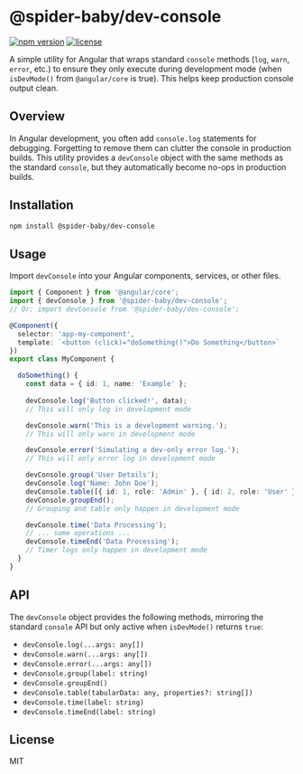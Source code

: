 # @spider-baby/dev-console

[![npm version](https://img.shields.io/npm/v/@spider-baby/dev-console.svg)](https://www.npmjs.com/package/@spider-baby/dev-console)
[![license](https://img.shields.io/npm/l/@spider-baby/dev-console.svg)](LICENSE)

A simple utility for Angular that wraps standard `console` methods (`log`, `warn`, `error`, etc.) to ensure they only execute during development mode (when `isDevMode()` from `@angular/core` is true). This helps keep production console output clean.

## Overview

In Angular development, you often add `console.log` statements for debugging. Forgetting to remove them can clutter the console in production builds. This utility provides a `devConsole` object with the same methods as the standard `console`, but they automatically become no-ops in production builds.

## Installation

```bash
npm install @spider-baby/dev-console
```

## Usage

Import `devConsole` into your Angular components, services, or other files.

```typescript
import { Component } from '@angular/core';
import { devConsole } from '@spider-baby/dev-console';
// Or: import devConsole from '@spider-baby/dev-console';

@Component({
  selector: 'app-my-component',
  template: `<button (click)="doSomething()">Do Something</button>`
})
export class MyComponent {

  doSomething() {
    const data = { id: 1, name: 'Example' };
    
    devConsole.log('Button clicked!', data); 
    // This will only log in development mode

    devConsole.warn('This is a development warning.');
    // This will only warn in development mode

    devConsole.error('Simulating a dev-only error log.');
    // This will only error log in development mode

    devConsole.group('User Details');
    devConsole.log('Name: John Doe');
    devConsole.table([{ id: 1, role: 'Admin' }, { id: 2, role: 'User' }]);
    devConsole.groupEnd();
    // Grouping and table only happen in development mode

    devConsole.time('Data Processing');
    // ... some operations ...
    devConsole.timeEnd('Data Processing');
    // Timer logs only happen in development mode
  }
}
```

## API

The `devConsole` object provides the following methods, mirroring the standard `console` API but only active when `isDevMode()` returns `true`:

- `devConsole.log(...args: any[])`
- `devConsole.warn(...args: any[])`
- `devConsole.error(...args: any[])`
- `devConsole.group(label: string)`
- `devConsole.groupEnd()`
- `devConsole.table(tabularData: any, properties?: string[])`
- `devConsole.time(label: string)`
- `devConsole.timeEnd(label: string)`

## License

MIT